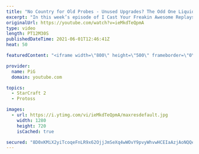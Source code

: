 ```yaml
---
title: "No Country for Old Probes - Unused Upgrades? The Odd One Liquid Reign ICYFAR G2"
excerpt: "In this week’s episode of I Cast Your Freakin Awesome Replays (ICYFAR) players sent in their replays that had the least used upgrades!   CURRENT LIQUID REIGN ICYFAR CHALLENGE: “Crash course” - Show us your most stupid and hilarious allins! During Liquid Reign ICYFARs there is a clear set of rules for"
originalUrl: https://youtube.com/watch?v=ieMkdTeQpmA
type: video
length: PT12M30S
publishedDateTime: 2021-06-01T12:46:41Z
heat: 50

featuredContent: "<iframe width=\"800\" height=\"500\" frameborder=\"0\" src=\"https://www.youtube.com/embed/ieMkdTeQpmA\" allow=\"accelerometer; autoplay; encrypted-media; gyroscope; picture-in-picture\" allowfullscreen></iframe>"

provider:
  name: PiG
  domain: youtube.com

topics:
  - StarCraft 2
  - Protoss

images:
  - url: https://i.ytimg.com/vi/ieMkdTeQpmA/maxresdefault.jpg
    width: 1280
    height: 720
    isCached: true

secured: "8D0xKMiX2yiTcoqeFnLR9x62OjjJmSeXq4wWOvY9pvyWhvwHCEIaAzjAoNQQejDo5sCdkOf8eMNlgX+EiGCfusxhzWukAGELXvpDV+tdzcOmjVgzDV41FJhSykRIOntW9+I2wPvuNcy5ChlF5QR8/Ay2VdiZDEpjovEC2IVmpKmWrMvmNV6wW487dzAts7HLDaB3CKGhXAXBoSPJpd8TT+2xi5ox/Duyjjr4+MrOeLRiodjEbCryk0wXmlO86+fk1eZxzOxgcR0V3fl08Y1nYF/wk72BbQ+rx6lwYYwPGtTS2yepi7hmt+hpGgEMtXEQcOvV0Thhw9580f+FtpZqV34qpYvjOIAZC9BQGXmAQ6d/DnI0YTNdSGT3Fld4j+aNbnugFE5wr3fKnA1aro4KFtc8iQkFP3qiC7WTA25+hYY=;yIKGdkL+5DoC5oFqagoR/g=="
---
```


